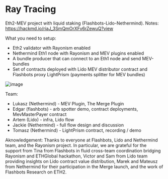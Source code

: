 # Ray Tracing
Eth2-MEV project with liquid staking (Flashbots-Lido-Nethermind). Notes: https://hackmd.io/riaJ_3SmQmOrXFv6rZewuQ?view

What you need to setup:

* Eth2 validator with Rayonism enabled
* Nethermind Eth1 node with Rayonism and MEV plugins enabled
* A bundle producer that can connect to an Eth1 node and send MEV-bundles
* Set of contracts deployed with Lido MEV distributor contract and Flashbots proxy LightPrism (payments splitter for MEV bundles)

![image](https://user-images.githubusercontent.com/498913/117579537-39e45300-b0eb-11eb-9f66-7fb98e7a923d.png)

Team:
 * Lukasz (Nethermind) - MEV Plugin, The Merge Plugin
 * Edgar (flashbots) - arb spotter demo, contract deployments, MevMasterPayer contract
 * Artem (Lido) - infra, Lido flow
 * Jackie (Nethermind) - full flow design and discussion
 * Tomasz (Nethermind) - LightPrism contract, recording / demo

Aknowledgement:
Thanks to everyone at Flashbots, Lido and Nethermind team, and the Rayonism project. In particular, we are grateful for the support from Tina from Flashbots in fluid cross-team coordination bridging Rayonism and ETHGlobal hackathon, Victor and Sam from Lido team providing insights on Lido contract value distribution, Marek and Mateusz from Nethermind for their participation in the Merge launch, and the work of Flashbots Research on ETH2.
